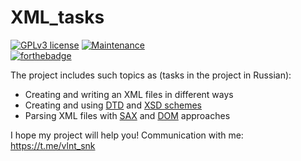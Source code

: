 # XML_tasks

 [![GPLv3 license](https://img.shields.io/badge/License-GPLv3-blue.svg)](http://perso.crans.org/besson/LICENSE.html)
 [![Maintenance](https://img.shields.io/badge/Maintained%3F-yes-green.svg)](https://GitHub.com/Naereen/StrapDown.js/graphs/commit-activity)  
 [![forthebadge](https://forthebadge.com/images/badges/made-with-java.svg)](https://forthebadge.com)
 
The project includes such topics as (tasks in the project in Russian):
  * Creating and writing an XML files in different ways
  * Creating and using [DTD](https://en.wikipedia.org/wiki/Document_type_definition) and [XSD schemes](https://en.wikipedia.org/wiki/XML_Schema_(W3C))
  * Parsing XML files with [SAX](https://en.wikipedia.org/wiki/Simple_API_for_XML) and [DOM](https://www.tutorialspoint.com/java_xml/java_dom_parser.htm) approaches

I hope my project will help you! Communication with me: https://t.me/vlnt_snk
